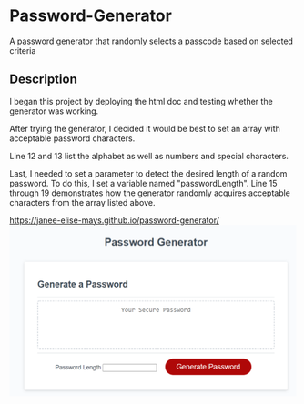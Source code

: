 # Password-Generator
A password generator that randomly selects a passcode based on selected criteria 

## Description 

 I began this project by deploying the html doc and testing whether the generator was working.

After trying the generator, I decided it would be best to set an array with acceptable password characters.

Line 12 and 13 list the alphabet as well as numbers and special characters.

Last, I needed to set a parameter to detect the desired length of a random password. To do this, I set a variable named "passwordLength". Line 15 through 19 demonstrates how the generator randomly acquires acceptable characters from the array listed above. 

<!-- use the pathway below to view the password tool -->
https://janee-elise-mays.github.io/password-generator/
![alt text](assets/Images/password-image.jpg)